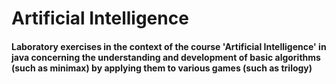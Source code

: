# Artificial Intelligence
#### Laboratory exercises in the context of the course 'Artificial Intelligence' in java concerning the understanding and development of basic algorithms (such as minimax) by applying them to various games (such as trilogy)
